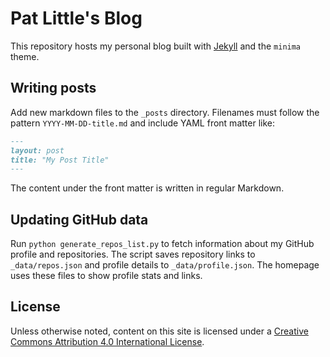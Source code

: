 # Pat Little's Blog

This repository hosts my personal blog built with [Jekyll](https://jekyllrb.com/) and the `minima` theme.

## Writing posts

Add new markdown files to the `_posts` directory. Filenames must follow the pattern `YYYY-MM-DD-title.md` and include YAML front matter like:

```markdown
---
layout: post
title: "My Post Title"
---
```

The content under the front matter is written in regular Markdown.

## Updating GitHub data

Run `python generate_repos_list.py` to fetch information about my GitHub profile and repositories. The script saves repository links to `_data/repos.json` and profile details to `_data/profile.json`. The homepage uses these files to show profile stats and links.

## License

Unless otherwise noted, content on this site is licensed under a [Creative Commons Attribution 4.0 International License](https://creativecommons.org/licenses/by/4.0/).

